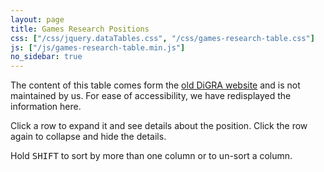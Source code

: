 ```yaml
---
layout: page
title: Games Research Positions
css: ["/css/jquery.dataTables.css", "/css/games-research-table.css"]
js: ["/js/games-research-table.min.js"]
no_sidebar: true
---
```



The content of this table comes form the [old DiGRA website](http://www.digra.org:8080/Plone/shared/game-research-map/) and is not maintained by us. For ease of accessibility, we have redisplayed the information here. <span class="games-research-map-timestamp"></span>

<div class="alert alert-info">
<p class="hint">Click a row to expand it and see details about the position. Click the row again to collapse and hide the details.</p>
<p class="hint">Hold <kbd>SHIFT</kbd> to sort by more than one column or to un-sort a column.</p>
</div>

<table class="games-research-map">
<thead></thead>
<tbody></tbody>
</table>
